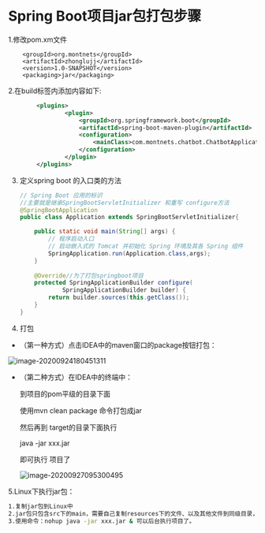 # Spring Boot项目jar包打包步骤

1.修改pom.xm文件

```xaml
	<groupId>org.montnets</groupId>
    <artifactId>zhonglujj</artifactId>
    <version>1.0-SNAPSHOT</version>
    <packaging>jar</packaging>
```



2.在build标签内添加内容如下:

```xml
		<plugins>
                <plugin>
                    <groupId>org.springframework.boot</groupId>
                    <artifactId>spring-boot-maven-plugin</artifactId>
                    <configuration>
                        <mainClass>com.montnets.chatbot.ChatbotApplication</mainClass>
                    </configuration>
                </plugin>
        </plugins>
```



3. 定义spring boot 的入口类的方法

   ```java
   // Spring Boot 应用的标识
   //主要就是继承SpringBootServletInitializer 和重写 configure方法
   @SpringBootApplication
   public class Application extends SpringBootServletInitializer{
   
       public static void main(String[] args) {
           // 程序启动入口
           // 启动嵌入式的 Tomcat 并初始化 Spring 环境及其各 Spring 组件
           SpringApplication.run(Application.class,args);
       }
       
       @Override//为了打包springboot项目
       protected SpringApplicationBuilder configure(
               SpringApplicationBuilder builder) {
           return builder.sources(this.getClass());
       }
   }
   ```

4. 打包

+ （第一种方式）点击IDEA中的maven窗口的package按钮打包：

![image-20200924180451311](https://i.loli.net/2020/09/24/Tjs56DHvUuEoV1n.png)

+ （第二种方式）在IDEA中的终端中：

  到项目的pom平级的目录下面

  使用mvn clean package 命令打包成jar

  然后再到 target的目录下面执行

  java -jar xxx.jar

  即可执行 项目了

  ![image-20200927095300495](https://i.loli.net/2020/09/27/fVxqT1au8P6p9mW.png)



5.Linux下执行jar包：

```bash
1.复制jar包到Linux中
2.jar包只包含src下的main，需要自己复制resources下的文件、以及其他文件到同级目录，可以修改配置文件。
3.使用命令：nohup java -jar xxx.jar & 可以后台执行项目了。
```

